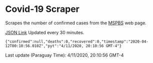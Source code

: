 # Covid-19 Scraper

Scrapes the number of confirmed cases from the [MSPBS](https://www.mspbs.gov.py/covid-19.php) web page.

[JSON Link](https://jmayalag.github.io/covid19-scrape/cases.json)
Updated every 30 minutes.
```
{"confirmed":null,"deaths":0,"recovered":0,"timestamp":"2020-04-12T00:10:56.010Z","pyt":"4/11/2020, 20:10:56 GMT-4"}
```
Last update (Paraguay Time): 4/11/2020, 20:10:56 GMT-4